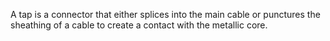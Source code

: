  A tap is a connector
	  that either splices into the main cable or punctures the sheathing of a cable
		   to create a contact with the metallic core.